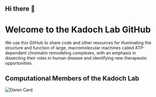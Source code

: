 ## Hi there 👋

<!--

**Here are some ideas to get you started:**

🙋‍♀️ A short introduction - what is your organization all about?
🌈 Contribution guidelines - how can the community get involved?
👩‍💻 Useful resources - where can the community find your docs? Is there anything else the community should know?
🍿 Fun facts - what does your team eat for breakfast?
🧙 Remember, you can do mighty things with the power of [Markdown](https://docs.github.com/github/writing-on-github/getting-started-with-writing-and-formatting-on-github/basic-writing-and-formatting-syntax)
-->

# Welcome to the Kadoch Lab GitHub

We use this GitHub to share code and other resources for illuminating the structure and function of large, macromolecular machines called ATP-dependent chromatin remodeling complexes, with an emphasis in dissecting their roles in human disease and identifying new therapeutic opportunities.

## Computational Members of the Kadoch Lab

![Daren Card](https://images.squarespace-cdn.com/content/v1/5560c1dfe4b048b2365b3836/680f970b-b5bf-4f36-92df-bea543c121c5/DarenCard_Headshot.jpg)

